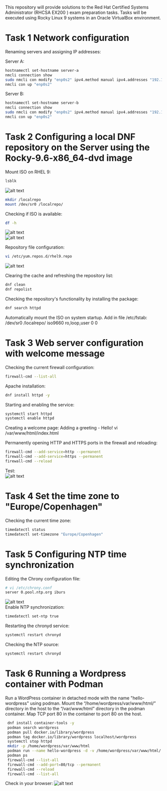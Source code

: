 This repository will provide solutions to the Red Hat Certified Systems Administrator (RHCSA EX200 ) exam preparation tasks. Tasks will be executed using Rocky Linux 9 systems in an Oracle VirtualBox environment.

# Task 1 Network configuration

Renaming servers and assigning IP addresses:

Server A:
```bash
hostnamectl set-hostname server-a
nmcli connection show
sudo nmcli con modify "enp0s2" ipv4.method manual ipv4.addresses "192.168.0.50/24" ipv4.gateway 192.168.0.1 ipv4.dns 8.8.8.8
nmcli con up "enp0s2"
```
Server B:
```bash
hostnamectl set-hostname server-b
nmcli connection show
sudo nmcli con modify "enp0s2" ipv4.method manual ipv4.addresses "192.168.0.51/24" ipv4.gateway 192.168.0.1 ipv4.dns 8.8.8.8
nmcli con up "enp0s2"
```

# Task 2 Configuring a local DNF repository on the Server using the Rocky-9.6-x86_64-dvd image

Mount ISO on RHEL 9:
```bash
lsblk
```
![alt text](./assets/1.1.png)  

```bash
mkdir /localrepo
mount /dev/sr0 /localrepo/
```
Checking if ISO is available:
```bash
df -h
```
![alt text](./assets/1.2.png)  
![alt text](./assets/1.3.png)  

Repository file configuration:  
```bash
vi /etc/yum.repos.d/rhel9.repo 
```
![alt text](./assets/1.4.png)  

Clearing the cache and refreshing the repository list:
```bash
dnf clean
dnf repolist
```
Checking the repository's functionality by installing the package:
```bash
dnf search httpd
```
Automatically mount the ISO on system startup. Add in file /etc/fstab:  
/dev/sr0 /localrepo/ iso9660 ro,loop,user 0 0 

# Task 3 Web server configuration with welcome message

Checking the current firewall configuration:

```bash
firewall-cmd --list-all
```

Apache installation:
```bash
dnf install httpd -y
```

Starting and enabling the service:
```bash
systemctl start httpd
systemctl enable httpd
```

Creating a welcome page:
Adding a greeting - Hello!
vi /var/www/html/index.html


Permanently opening HTTP and HTTPS ports in the firewall and reloading:
```bash
firewall-cmd --add-service=http --permanent
firewall-cmd --add-service=https --permanent
firewall-cmd --reload
```
Test:  
![alt text](./assets/2.1.png)  

# Task 4 Set the time zone to "Europe/Copenhagen"
Checking the current time zone:
```bash
timedatectl status
timedatectl set-timezone "Europe/Copenhagen"
```
# Task 5 Configuring NTP time synchronization

Editing the Chrony configuration file:
```bash
# vi /etc/chrony.conf
server 0.pool.ntp.org iburs
```
![alt text](./assets/5.1.png)  
Enable NTP synchronization:
```bash
timedatectl set-ntp true
```
Restarting the chronyd service:
```bash
systemctl restart chronyd
```
Checking the NTP source:
```bash
systemctl restart chronyd
```

# Task 6 Running a Wordpress container with Podman

 Run a WordPress container in detached mode with the name "hello-wordpress" using podman. Mount the
 “/home/wordpress/var/www/html/” directory in the host to the “/var/www/html” directory in the podman container. Map TCP port 80 in the container to port 80 on the host.  

```bash
 dnf install container-tools -y
 podman search wordpress
 podman pull docker.io/library/wordpress
 podman tag docker.io/library/wordpress localhost/wordpress
 systemctl stop httpd 
 mkdir -p /home/wordpress/var/www/html
 podman run --name hello-wordpress -d -v /home/wordpress/var/www/html/:/var/www/html:Z -p 80:80 localhost/wordpress
 podman ps
 firewall-cmd --list-all
 firewall-cmd --add-port=80/tcp --permanent
 firewall-cmd --reload
 firewall-cmd --list-all
```

Check in your browser:
![alt text](./assets/6.1.png)  